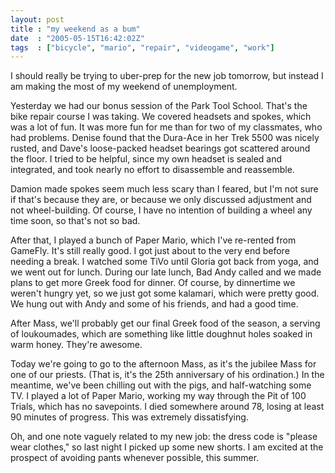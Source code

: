 ```yaml
---
layout: post
title : "my weekend as a bum"
date  : "2005-05-15T16:42:02Z"
tags  : ["bicycle", "mario", "repair", "videogame", "work"]
---
```

I should really be trying to uber-prep for the new job tomorrow, but instead I am making the most of my weekend of unemployment.

Yesterday we had our bonus session of the Park Tool School.  That's the bike repair course I was taking.  We covered headsets and spokes, which was a lot of fun.  It was more fun for me than for two of my classmates, who had problems. Denise found that the Dura-Ace in her Trek 5500 was nicely rusted, and Dave's loose-packed headset bearings got scattered around the floor.  I tried to be helpful, since my own headset is sealed and integrated, and took nearly no effort to disassemble and reassemble.

Damion made spokes seem much less scary than I feared, but I'm not sure if that's because they are, or because we only discussed adjustment and not wheel-building.  Of course, I have no intention of building a wheel any time soon, so that's not so bad.

After that, I played a bunch of Paper Mario, which I've re-rented from GameFly. It's still really good.  I got just about to the very end before needing a break.  I watched some TiVo until Gloria got back from yoga, and we went out for lunch.  During our late lunch, Bad Andy called and we made plans to get more Greek food for dinner.  Of course, by dinnertime we weren't hungry yet, so we just got some kalamari, which were pretty good.  We hung out with Andy and some of his friends, and had a good time.

After Mass, we'll probably get our final Greek food of the season, a serving of loukoumades, which are something like little doughnut holes soaked in warm honey.  They're awesome.

Today we're going to go to the afternoon Mass, as it's the jubilee Mass for one of our priests.  (That is, it's the 25th anniversary of his ordination.)  In the meantime, we've been chilling out with the pigs, and half-watching some TV. I played a lot of Paper Mario, working my way through the Pit of 100 Trials, which has no savepoints.  I died somewhere around 78, losing at least 90 minutes of progress.  This was extremely dissatisfying.

Oh, and one note vaguely related to my new job:  the dress code is "please wear clothes," so last night I picked up some new shorts.  I am excited at the prospect of avoiding pants whenever possible, this summer.
